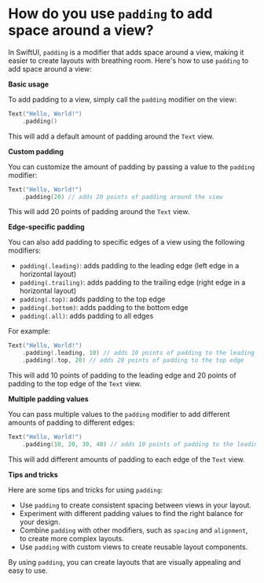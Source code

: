 # How do you use `padding` to add space around a view?

In SwiftUI, `padding` is a modifier that adds space around a view, making it easier to create layouts with breathing room. Here's how to use `padding` to add space around a view:

**Basic usage**

To add padding to a view, simply call the `padding` modifier on the view:
```swift
Text("Hello, World!")
    .padding()
```
This will add a default amount of padding around the `Text` view.

**Custom padding**

You can customize the amount of padding by passing a value to the `padding` modifier:
```swift
Text("Hello, World!")
    .padding(20) // adds 20 points of padding around the view
```
This will add 20 points of padding around the `Text` view.

**Edge-specific padding**

You can also add padding to specific edges of a view using the following modifiers:

* `padding(.leading)`: adds padding to the leading edge (left edge in a horizontal layout)
* `padding(.trailing)`: adds padding to the trailing edge (right edge in a horizontal layout)
* `padding(.top)`: adds padding to the top edge
* `padding(.bottom)`: adds padding to the bottom edge
* `padding(.all)`: adds padding to all edges

For example:
```swift
Text("Hello, World!")
    .padding(.leading, 10) // adds 10 points of padding to the leading edge
    .padding(.top, 20) // adds 20 points of padding to the top edge
```
This will add 10 points of padding to the leading edge and 20 points of padding to the top edge of the `Text` view.

**Multiple padding values**

You can pass multiple values to the `padding` modifier to add different amounts of padding to different edges:
```swift
Text("Hello, World!")
    .padding(10, 20, 30, 40) // adds 10 points of padding to the leading edge, 20 points to the top edge, 30 points to the trailing edge, and 40 points to the bottom edge
```
This will add different amounts of padding to each edge of the `Text` view.

**Tips and tricks**

Here are some tips and tricks for using `padding`:

* Use `padding` to create consistent spacing between views in your layout.
* Experiment with different padding values to find the right balance for your design.
* Combine `padding` with other modifiers, such as `spacing` and `alignment`, to create more complex layouts.
* Use `padding` with custom views to create reusable layout components.

By using `padding`, you can create layouts that are visually appealing and easy to use.